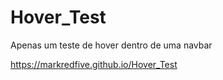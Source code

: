 # Hover_Test
Apenas um teste de hover dentro de uma navbar

https://markredfive.github.io/Hover_Test
